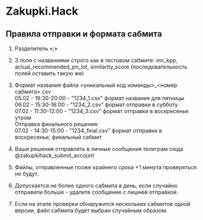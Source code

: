 # Zakupki.Hack

## Правила отправки и формата сабмита

  1. Разделитель «;»

  2. 3 поля с названиями строго как в тестовом сабмите: inn_kpp, actual_recommended_pn_lot, similarity_score (последовательность полей оставить такую же)

  3. Формат названия файла <уникальный код команды>_<номер сабмита>.csv <br>
    05.02 - 19:30-20:00 - "1234_1.csv" формат названия для пятницы<br>
    06.02 - 15:30-16:00 - "1234_2.csv" формат отправки в субботу<br>
    07.02 - 11:30-12:00 - "1234_3.csv" формат отправки в воскресенье утром<br>
    Отправка финального решения:<br>
    07.02 - 14:30-15:00 - "1234_final.csv" формат отправки в воскресенье, финальный сабмит

  4. Ваши решения отправлять в личные сообщения телеграм сюда @zakupkihack_submit_account

  5. Файлы, отправленные позже крайнего срока +1 минута проверяться не будут.

  6. Допускается не более одного сабмита в день, если случайно отправили больше - удалите сообщение с лишней отправкой.

  7. Если на этапе проверки обнаружится нескольких сабмитов одной версии, файл сабмита будет выбран случайным образом.
